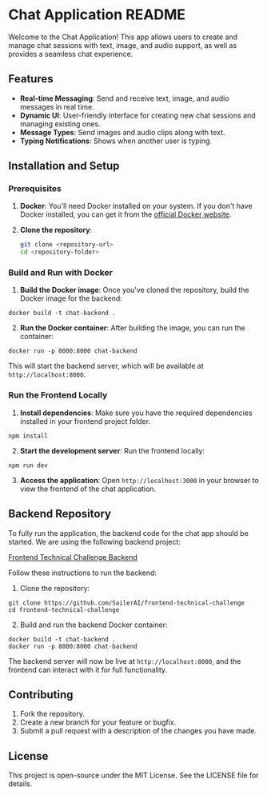 # Chat Application README

Welcome to the Chat Application! This app allows users to create and manage chat sessions with text, image, and audio support, as well as provides a seamless chat experience.

## Features

- **Real-time Messaging**: Send and receive text, image, and audio messages in real time.
- **Dynamic UI**: User-friendly interface for creating new chat sessions and managing existing ones.
- **Message Types**: Send images and audio clips along with text.
- **Typing Notifications**: Shows when another user is typing.

## Installation and Setup

### Prerequisites

1. **Docker**: You'll need Docker installed on your system. If you don't have Docker installed, you can get it from the [official Docker website](https://www.docker.com/products/docker-desktop).

2. **Clone the repository**:
   ```bash
   git clone <repository-url>
   cd <repository-folder>

### Build and Run with Docker

1. **Build the Docker image**: Once you've cloned the repository, build the Docker image for the backend:

```shellscript
docker build -t chat-backend .
```

2. **Run the Docker container**: After building the image, you can run the container:

```shellscript
docker run -p 8000:8000 chat-backend
```

This will start the backend server, which will be available at `http://localhost:8000`.

### Run the Frontend Locally

1. **Install dependencies**: Make sure you have the required dependencies installed in your frontend project folder.

```shellscript
npm install
```


2. **Start the development server**: Run the frontend locally:

```shellscript
npm run dev
```

3. **Access the application**: Open `http://localhost:3000` in your browser to view the frontend of the chat application.

## Backend Repository

To fully run the application, the backend code for the chat app should be started. We are using the following backend project:

[Frontend Technical Challenge Backend](https://github.com/SailerAI/frontend-technical-challenge)

Follow these instructions to run the backend:

1. Clone the repository:

```shellscript
git clone https://github.com/SailerAI/frontend-technical-challenge
cd frontend-technical-challenge
```

2. Build and run the backend Docker container:

```shellscript
docker build -t chat-backend .
docker run -p 8000:8000 chat-backend
```

The backend server will now be live at `http://localhost:8000`, and the frontend can interact with it for full functionality.

## Contributing

1. Fork the repository.
2. Create a new branch for your feature or bugfix.
3. Submit a pull request with a description of the changes you have made.

## License

This project is open-source under the MIT License. See the LICENSE file for details.